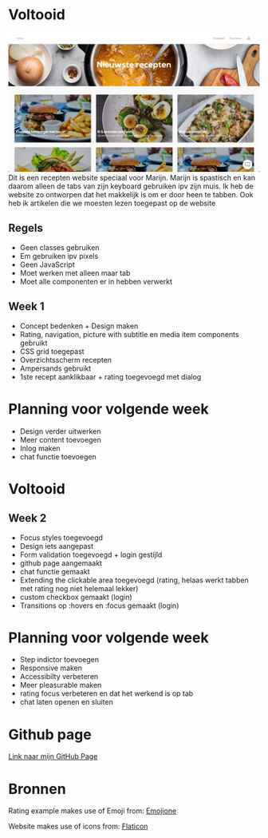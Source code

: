 # Voltooid
![Screenshot](https://github.com/fennadew/cssttr/blob/master/images/screenshot.png)
Dit is een recepten website speciaal voor Marijn. Marijn is spastisch en kan daarom alleen de tabs van zijn keyboard gebruiken ipv zijn muis. Ik heb de website zo ontworpen dat het makkelijk is om er door heen te tabben. Ook heb ik artikelen die we moesten lezen toegepast op de website

## Regels
* Geen classes gebruiken
* Em gebruiken ipv pixels
* Geen JavaScript
* Moet werken met alleen maar tab
* Moet alle componenten er in hebben verwerkt

## Week 1
* Concept bedenken + Design maken
* Rating, navigation, picture with subtitle en media item components gebruikt
* CSS grid toegepast
* Overzichtsscherm recepten
* Ampersands gebruikt
* 1ste recept aanklikbaar + rating toegevoegd met dialog

# Planning voor volgende week
* Design verder uitwerken
* Meer content toevoegen
* Inlog maken
* chat functie toevoegen


# Voltooid
## Week 2
* Focus styles toegevoegd
* Design iets aangepast
* Form validation toegevoegd + login gestijld
* github page aangemaakt 
* chat functie gemaakt
* Extending the clickable area toegevoegd (rating, helaas werkt tabben met rating nog niet helemaal lekker)
* custom checkbox gemaakt (login)
* Transitions op :hovers en :focus gemaakt (login)

# Planning voor volgende week
* Step indictor toevoegen
* Responsive maken
* Accessibilty verbeteren
* Meer pleasurable maken
* rating focus verbeteren en dat het werkend is op tab
* chat laten openen en sluiten


# Github page
[Link naar mijn GitHub Page](https://fennadew.github.io/cssttr)

# Bronnen
Rating example makes use of Emoji from: [Emojione](http://emojione.com)

Website makes use of icons from: [Flaticon](http://flaticon.com)

